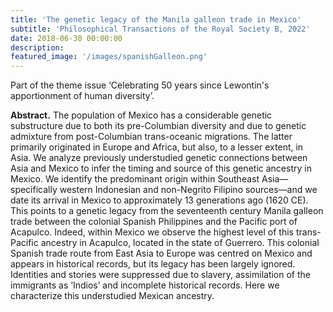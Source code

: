 ```yaml
---
title: 'The genetic legacy of the Manila galleon trade in Mexico'
subtitle: 'Philosophical Transactions of the Royal Society B, 2022'
date: 2018-06-30 00:00:00
description:
featured_image: '/images/spanishGalleon.png'
---
```


Part of the theme issue ‘Celebrating 50 years since Lewontin's apportionment of human diversity’.

**Abstract.** The population of Mexico has a considerable genetic substructure due to both its pre-Columbian diversity and due to genetic admixture from post-Columbian trans-oceanic migrations. The latter primarily originated in Europe and Africa, but also, to a lesser extent, in Asia. We analyze previously understudied genetic connections between Asia and Mexico to infer the timing and source of this genetic ancestry in Mexico. We identify the predominant origin within Southeast Asia—specifically western Indonesian and non-Negrito Filipino sources—and we date its arrival in Mexico to approximately 13 generations ago (1620 CE). This points to a genetic legacy from the seventeenth century Manila galleon trade between the colonial Spanish Philippines and the Pacific port of Acapulco. Indeed, within Mexico we observe the highest level of this trans-Pacific ancestry in Acapulco, located in the state of Guerrero. This colonial Spanish trade route from East Asia to Europe was centred on Mexico and appears in historical records, but its legacy has been largely ignored. Identities and stories were suppressed due to slavery, assimilation of the immigrants as ‘Indios’ and incomplete historical records. Here we characterize this understudied Mexican ancestry.